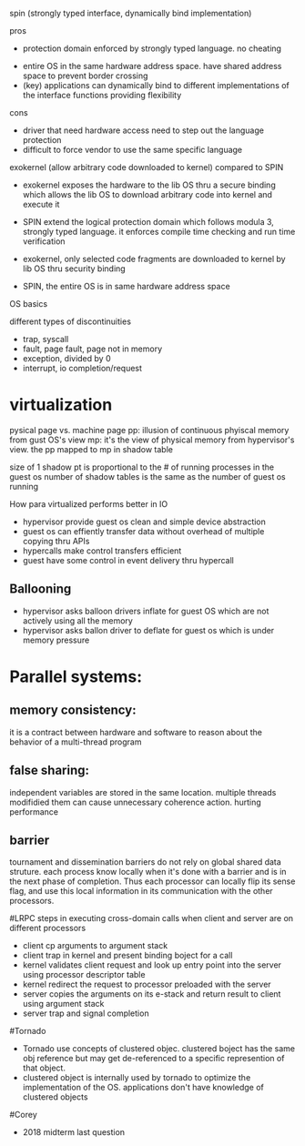 spin (strongly typed interface, dynamically bind implementation)

pros
 - protection domain enforced by strongly typed language. no cheating
 * entire OS in the same hardware address space. have shared address space to prevent border crossing
 * (key) applications can dynamically bind to different implementations of the interface functions providing flexibility

cons
 - driver that need hardware access need to step out the language protection
 - difficult to force vendor to use the same specific language


exokernel (allow arbitrary code downloaded to kernel)
compared to SPIN
 - exokernel exposes the hardware to the lib OS thru a secure binding which allows the lib OS to download arbitrary code into kernel and execute it
 * SPIN extend the logical protection domain which follows modula 3, strongly typed language. it enforces compile time checking and run time verification
 - exokernel, only selected code fragments are downloaded to kernel by lib OS thru security binding
 * SPIN, the entire OS is in same hardware address space

OS basics

different types of discontinuities
 - trap, syscall
 - fault, page fault, page not in memory
 - exception, divided by 0
 - interrupt, io completion/request
 

# virtualization

pysical page vs. machine page
pp: illusion of continuous phyiscal memory from gust OS's view
mp: it's the view of physical memory from hypervisor's view. the pp mapped to mp in shadow table

size of 1 shadow pt is proportional to the # of running processes in the guest os
number of shadow tables is the same as the number of guest os running

How para virtualized performs better in IO 
 - hypervisor provide guest os clean and simple device abstraction
 - guest os can effiently transfer data without overhead of multiple copying thru APIs
 - hypercalls make control transfers efficient 
 - guest have some control in event delivery thru hypercall


## Ballooning
 - hypervisor asks balloon drivers inflate for guest OS which are not actively using all the memory
 - hypervisor asks ballon driver to deflate for guest os which is under memory pressure


# Parallel systems:
 ## memory consistency: 
  it is a contract between hardware and software to reason about the behavior of a multi-thread program

 ## false sharing:
  independent variables are stored in the same location. multiple threads modifidied them can cause unnecessary coherence action. hurting performance

 ## barrier
 tournament and dissemination barriers do not rely on global shared data struture. each process know locally when it's done with a barrier and is in the next phase of completion. Thus each processor can locally flip its sense flag, and use this local information in its communication with the other processors.


#LRPC
 steps in executing cross-domain calls when client and server are on different processors
 - client cp arguments to argument stack
 - client trap in kernel and present binding boject for a call
 - kernel validates client request and look up entry point into the server using processor descriptor table
 - kernel redirect the request to processor preloaded with the server
 - server copies the arguments on its e-stack and return result to client using argument stack
 - server trap and signal completion

#Tornado
 - Tornado use concepts of clustered objec. clustered boject has the same obj reference but may get de-referenced to a specific represention of that object. 
 - clustered object is internally used by tornado to optimize the implementation of the OS. applications don't have knowledge of clustered objects

#Corey
 - 2018 midterm last question


